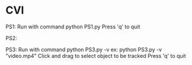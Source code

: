 # CVI

PS1:
  Run with command python PS1.py
  Press 'q' to quit

PS2:
  


PS3:
  Run with command python PS3.py -v <videofile>
  ex: python PS3.py -v "video.mp4"
  Click and drag to select object to be tracked
  Press 'q' to quit
